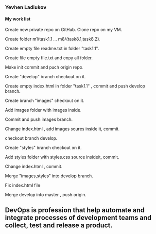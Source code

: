 ### Yevhen Ladiukov
#### My work list
Create new private repo on GitHub.
Clone repo on my VM.

Create folder m1/task1.1 ... m8/{task8.1,task8.2}.

Create empty file readme.txt in folder "task1.1".

Create file empty file.txt and copy all folder.

Make init commit and puch origin repo.

Create "develop" branch checkout on it.

Create empty index.html in folder "task1.1" , commit and push develop branch.

Create branch "images"  checkout on it.

Add images folder with images inside.

Commit and push images branch.

Change index.html , add images soures inside it, commit.

checkout branch develop.

Create "styles" branch checkout on it.

Add styles folder with styles.css source insideit, commit.

Change index.html , commit.

Merge "images,styles" into develop branch.

Fix index.html file

Merge develop into master , push origin.
## DevOps is profession that help automate and integrate processes of development teams and collect, test and release a product.
